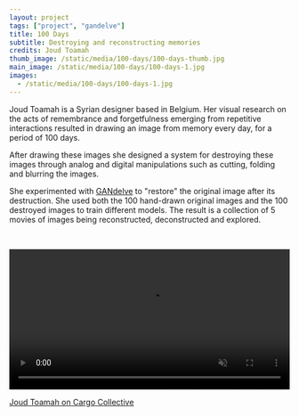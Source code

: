 ```yaml
---
layout: project
tags: ["project", "gandelve"]
title: 100 Days
subtitle: Destroying and reconstructing memories
credits: Joud Toamah
thumb_image: /static/media/100-days/100-days-thumb.jpg
main_image: /static/media/100-days/100-days-1.jpg
images:
  - /static/media/100-days/100-days-1.jpg
---
```


Joud Toamah is a Syrian designer based in Belgium. Her visual research on the acts of remembrance and forgetfulness emerging from repetitive interactions resulted in drawing an image from memory every day, for a period of 100 days.

After drawing these images she designed a system for destroying these images through analog and digital manipulations such as cutting, folding and blurring the images.

She experimented with [GANdelve](/tools/gandelve) to "restore" the original image after its destruction. She used both the 100 hand-drawn original images and the 100 destroyed images to train different models. The result is a collection of 5 movies of images being reconstructed, deconstructed and explored.

<br/>

<video loop autoplay muted src="/static/media/100-days/100-days.mp4" width="100%"></video>

[Joud Toamah on Cargo Collective](https://cargocollective.com/joudtoamah)
